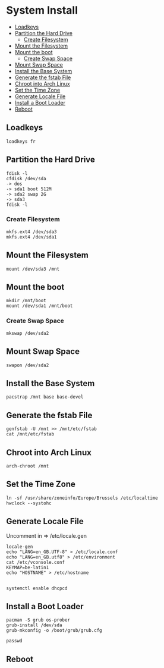 # System Install

- [Loadkeys](#loadkeys)
- [Partition the Hard Drive](#partition-the-hard-drive)
  - [Create Filesystem](#create-filesystem)
- [Mount the Filesystem](#mount-the-filesystem)
- [Mount the boot](#mount-the-boot)
  - [Create Swap Space](#create-swap-space)
- [Mount Swap Space](#mount-swap-space)
- [Install the Base System](#install-the-base-system)
- [Generate the fstab File](#generate-the-fstab-file)
- [Chroot into Arch Linux](#chroot-into-arch-linux)
- [Set the Time Zone](#set-the-time-zone)
- [Generate Locale File](#generate-locale-file)
- [Install a Boot Loader](#install-a-boot-loader)
- [Reboot](#reboot)

## Loadkeys

    loadkeys fr


## Partition the Hard Drive

    fdisk -l
    cfdisk /dev/sda
    -> dos
    -> sda1 boot 512M
    -> sda2 swap 2G
    -> sda3
    fdisk -l

### Create Filesystem
    mkfs.ext4 /dev/sda3
    mkfs.ext4 /dev/sda1

## Mount the Filesystem
    mount /dev/sda3 /mnt
## Mount the boot
    mkdir /mnt/boot
    mount /dev/sda1 /mnt/boot

### Create Swap Space
    mkswap /dev/sda2
## Mount Swap Space
    swapon /dev/sda2



## Install the Base System
    pacstrap /mnt base base-devel


## Generate the fstab File
    genfstab -U /mnt >> /mnt/etc/fstab
    cat /mnt/etc/fstab

## Chroot into Arch Linux
    arch-chroot /mnt


## Set the Time Zone
    ln -sf /usr/share/zoneinfo/Europe/Brussels /etc/localtime
    hwclock --systohc


## Generate Locale File
Uncomment  in => /etc/locale.gen

    locale-gen
    echo "LANG=en_GB.UTF-8" > /etc/locale.conf
    echo "LANG=en_GB.utf8" > /etc/environment
    cat /etc/vconsole.conf
    KEYMAP=be-latin1
    echo "HOSTNAME" > /etc/hostname


    systemctl enable dhcpcd


## Install a Boot Loader
    pacman -S grub os-prober
    grub-install /dev/sda
    grub-mkconfig -o /boot/grub/grub.cfg

    passwd

## Reboot

